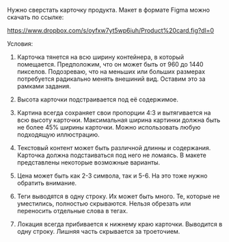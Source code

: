 Нужно сверстать карточку продукта. Макет в формате Figma можно скачать по ссылке:

https://www.dropbox.com/s/oyfxw7yt5wp6iuh/Product%20card.fig?dl=0

Условия:

1) Карточка тянется на всю ширину контейнера, в который помещается. Предположим, что он может быть от 960 до 1440 пикселов. Подозреваю, что на меньших или больших размерах потребуется радикально менять внешиний вид. Оставим это за рамками задания.

2) Высота карточки подстраивается под её содержимое.

3) Картина всегда сохраняет свои пропорции 4:3 и вытягивается на всю высоту карточки. Максимальная ширина картинки должна быть не более 45% ширины карточки. Можно использовать любую подходящую иллюстрацию.

4) Текстовый контент может быть различной длинны и содержания. Карточка должна подстаиваться под него не ломаясь. В макете представлены некоторые возможные варианты.

5) Цена может быть как 2-3 символа, так и 5-6. На это тоже нужно обратить внимание.

6) Теги выводятся в одну строку. Их может быть много. Те, которые не уместились, полностью скрываются. Нельзя обрезать или переносить отдельные слова в тегах.

7) Локация всегда прибивается к нижнему краю карточки. Выводится в одну строку. Лишняя часть скрывается за троеточием.